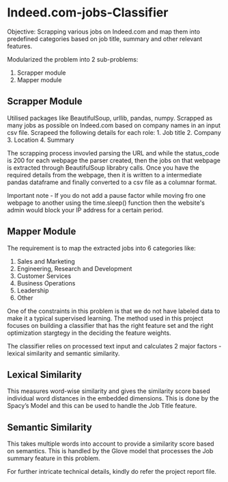 # Indeed.com-jobs-Classifier
Objective: Scrapping various jobs on Indeed.com and map them into predefined categories based on job title, summary and other relevant features.

Modularized the problem into 2 sub-problems:
1. Scrapper module
2. Mapper module

## Scrapper Module
Utilised packages like BeautifulSoup, urllib, pandas, numpy. Scrapped as many jobs as possible on Indeed.com based on company names in an input csv file. Scrapeed the following details for each role:
                       1. Job title
                       2. Company
                       3. Location
                       4. Summary
                      
The scrapping process invovled parsing the URL and while the status_code is 200 for each webpage the parser created, then the jobs on that webpage is extracted through BeautifulSoup librabry calls. Once you have the required details from the webpage, then it is written to a intermediate pandas dataframe and finally converted to a csv file as a columnar format.

Important note - If you do not add a pause factor while moving fro one webpage to another using the time.sleep() function then the website's admin would block your IP address for a certain period.

## Mapper Module
The requirement is to map the extracted jobs into 6 categories like:
1. Sales and Marketing
2. Engineering, Research and Development
3. Customer Services
4. Business Operations
5. Leadership
6. Other

One of the constraints in this problem is that we do not have labeled data to make it a typical supervised learning. The method used in this project focuses on building a classifier that has the right feature set and the right optimization stargtegy in the deciding the feature weights.

The classifier relies on processed text input and calculates 2 major factors - lexical similarity and semantic similarity.
## Lexical Similarity
This measures word-wise similarity and gives the similarity score based
individual word distances in the embedded dimensions. This is done by the Spacy’s Model
and this can be used to handle the Job Title feature.
## Semantic Similarity 
This takes multiple words into account to provide a similarity score
based on semantics. This is handled by the Glove model that processes the Job summary
feature in this problem.

For further intricate technical details, kindly do refer the project report file.
